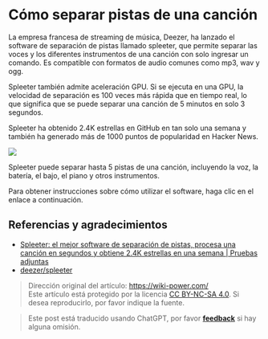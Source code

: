 # Cómo separar pistas de una canción

La empresa francesa de streaming de música, Deezer, ha lanzado el software de separación de pistas llamado spleeter, que permite separar las voces y los diferentes instrumentos de una canción con solo ingresar un comando. Es compatible con formatos de audio comunes como mp3, wav y ogg.

Spleeter también admite aceleración GPU. Si se ejecuta en una GPU, la velocidad de separación es 100 veces más rápida que en tiempo real, lo que significa que se puede separar una canción de 5 minutos en solo 3 segundos.

Spleeter ha obtenido 2.4K estrellas en GitHub en tan solo una semana y también ha generado más de 1000 puntos de popularidad en Hacker News.

![](https://img.wiki-power.com/d/wiki-media/img/20200226183140.png)

Spleeter puede separar hasta 5 pistas de una canción, incluyendo la voz, la batería, el bajo, el piano y otros instrumentos.

Para obtener instrucciones sobre cómo utilizar el software, haga clic en el enlace a continuación.

## Referencias y agradecimientos

- [Spleeter: el mejor software de separación de pistas, procesa una canción en segundos y obtiene 2.4K estrellas en una semana | Pruebas adjuntas](https://mp.weixin.qq.com/s?__biz=MzIzNjc1NzUzMw==&mid=2247532681&idx=3&sn=c7bc26f0213fa0312a786fa2fd465f5b&chksm=e8d0f7fbdfa77eed70625a42c2ad800574fe301952a444cb3dd35673e53ea3e752e8bf49c2ba&mpshare=1&scene=1&srcid=0226sB3EJ9huMA0id2uBucus&sharer_sharetime=1582712814438&sharer_shareid=57baeb2b96d0cff9b17ac2c15b36602b&key=978925f044652b73b66c4df54323f27d8f5109365d82bdd9f7e6d4a616679c8d9e6375c8c749d7439727c84f8725549aa2e6f5ec7d67f9d0f997654aaa3fb044d7fdc7f1e5ce534ca1f5e79222d48b3e&ascene=1&uin=MTk5MDUwOTA0Mg%3D%3D&devicetype=Windows+10&version=62080079&lang=zh_CN&exportkey=AwWV8jvw4L2hSmy%2BVK7JL7k%3D&pass_ticket=%2B%2Fs5mqUBkUbYMJV1cZ6LLdT4rpwnoGiQAvz1QyQpMhfrKWb9GbpDgnop6Filiqkd)
- [deezer/spleeter](https://github.com/deezer/spleeter)

> Dirección original del artículo: <https://wiki-power.com/>  
> Este artículo está protegido por la licencia [CC BY-NC-SA 4.0](https://creativecommons.org/licenses/by/4.0/deed.zh). Si desea reproducirlo, por favor indique la fuente.

> Este post está traducido usando ChatGPT, por favor [**feedback**](https://github.com/linyuxuanlin/Wiki_MkDocs/issues/new) si hay alguna omisión.